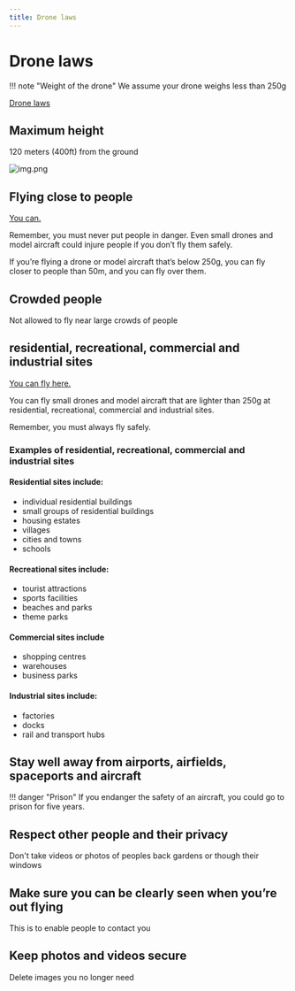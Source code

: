 ```yaml
---
title: Drone laws
---
```


# Drone laws

!!! note "Weight of the drone"
    We assume your drone weighs less than 250g

[Drone laws](https://register-drones.caa.co.uk/drone-code/where-you-can-fly)

## Maximum height

120 meters (400ft) from the ground

![img.png](../../assets/120m.png)

## Flying close to people

[You can.](https://register-drones.caa.co.uk/drone-code/where-you-can-fly#:~:text=you%20can%20fly%20closer%20to%20people%20than%2050m%20and%20you%20can%20fly%20over%20them)

Remember, you must never put people in danger. Even small drones and model aircraft could injure people if you don’t fly them safely.

If you’re flying a drone or model aircraft that’s below 250g, you can fly closer to people than 50m, and you can fly over them.

## Crowded people

Not allowed to fly near large crowds of people

## residential, recreational, commercial and industrial sites

[You can fly here.](https://register-drones.caa.co.uk/drone-code/where-you-can-fly#:~:text=250g%20at%20residential%2C%20recreational%2C%20commercial%20and%20industrial%20sites.)

You can fly small drones and model aircraft that are lighter than 250g at residential, recreational, commercial and industrial sites.

Remember, you must always fly safely.

### Examples of residential, recreational, commercial and industrial sites

#### Residential sites include:

* individual residential buildings
* small groups of residential buildings
* housing estates
* villages
* cities and towns
* schools

#### Recreational sites include:

* tourist attractions
* sports facilities
* beaches and parks
* theme parks

#### Commercial sites include

* shopping centres
* warehouses
* business parks 

#### Industrial sites include:

* factories
* docks
* rail and transport hubs

## Stay well away from airports, airfields, spaceports and aircraft

!!! danger "Prison"
    If you endanger the safety of an aircraft, you could go to prison for five years.

## Respect other people and their privacy

Don't take videos or photos of peoples back gardens or though their windows

## Make sure you can be clearly seen when you’re out flying

This is to enable people to contact you

## Keep photos and videos secure

Delete images you no longer need